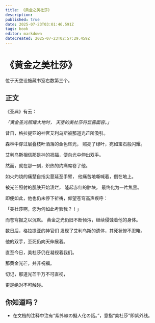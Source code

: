```yaml
---
title: 《黄金之美杜莎》
description: 
published: true
date: 2025-07-23T03:01:46.591Z
tags: book
editor: markdown
dateCreated: 2025-07-23T02:57:29.459Z
---
```


# 《黄金之美杜莎》
位于天空设施藏书室右数第三个。

## 正文
《圣典》有云：

<i>「黄金圣光照耀大地时，
天空的美杜莎将显露面容。」</i>

昔日，格拉提亚的神官艾利乌斯被那道光芒所吸引。

森林中穿过层叠枝叶洒落的金色辉光，
照亮了绿叶，宛如宝石般闪耀。

艾利乌斯相信那是神的祝福，便向光中伸出双手。

然而，就在那一刻，炽热的灼痛席卷了他。

如火灼烧的痛楚自指尖蔓延至手臂，
他痛苦地嘶喊着，倒在地上。

被光芒照射的肌肤开始溃烂，
隆起赤红的肿块，
最终化为一片焦黑。

即便如此，他也仍未停下祈祷，仰望苍穹高声疾呼：

「美杜莎啊，您为何如此考验我？！」

而苍穹报之以沉默。
黄金之光仍旧不断倾泻，继续侵蚀着他的身体。

数日后，格拉提亚的神官们
发现了艾利乌斯的遗体，其死状惨不忍睹。

他的双手，至死仍向天伸展着。

直至今日，美杜莎仍在凝视着我们。

那黄金光芒，并非祝福。

切记，那道光芒千万不可直视，

更是绝对不可触碰。
## 你知道吗？
- 在文档的注释中注有“紫外線の擬人化の話。”，意指“美杜莎”即紫外线。
